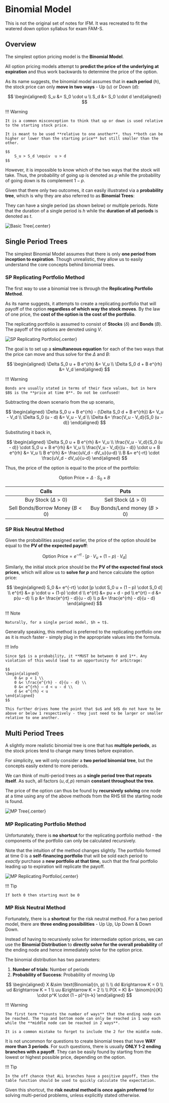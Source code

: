 # **Binomial Model**

This is not the original set of notes for IFM. It was recreated to fit the watered down option syllabus for exam FAM-S.

## **Overview**

The simplest option pricing model is the **Binomial Model**.

All option pricing models attempt to **predict the price of the underlying at expiration** and thus work backwards to determine the price of the option.

As its name suggests, the binomial model assumes that in **each period** $(h)$, the stock price can only **move in two ways** - Up $(u)$ or Down $(d)$:

$$
\begin{aligned}
    S_u &= S_0 \cdot u \\
    S_d &= S_0 \cdot d
\end{aligned}
$$

!!! Warning

    It is a common misconception to think that up or down is used relative to the starting stock price.

    It is meant to be used **relative to one another**, thus **both can be higher or lower than the starting price** but still smaller than the other.

    $$
        S_u > S_d \equiv  u > d
    $$

However, it is impossible to know which of the two ways that the stock will take. Thus, the probability of going up is denoted as $p$ while the probability of going down is its complement $1-p$.

Given that there only two outcomes, it can easily illustrated via a **probability tree**, which is why they are also referred to as **Binomial Trees**:

They can have a single period (as shown below) or multiple periods. Note that the duration of a single period is $h$ while the **duration of all periods** is denoted as $t$.

<!-- Obtained from Coaching Actuaries -->
![Basic Tree](Assets/5.%20Binomial%20Model.md/Basic%20Tree.png){.center}

## **Single Period Trees**

The simplest Binomial Model assumes that there is only **one period from inception to expiration**. Though unrealistic, they allow us to easily understand the core concepts behind binomial trees.

### **SP Replicating Portfolio Method**

The first way to use a binomial tree is through the **Replicating Portfolio Method**.

As its name suggests, it attempts to create a replicating portfolio that will payoff of the option **regardless of which way the stock moves**. By the law of one price, the **cost of the option is the cost of the portfolio**.

The replicating portfolio is assumed to consist of **Stocks** $(\delta)$ and **Bonds** $(B)$. The payoff of the options are denoted using $V$.

<!-- Obtained from Coaching Actuaries -->
![SP Replicating Portfolio](Assets/5.%20Binomial%20Model.md/SP%20Replicating%20Portfolio.png){.center}

The goal is to set up a **simultaneous equation** for each of the two ways that the price can move and thus solve for the $\Delta$ and $B$:

$$
\begin{aligned}
    \Delta S_0 u + B e^{rh} &= V_u \\
    \Delta S_0 d + B e^{rh} &= V_d
\end{aligned}
$$

!!! Warning

    Bonds are usually stated in terms of their face values, but in here $B$ is the **price at time 0**. Do not be confused!

Subtracting the down scenario from the up scenario,

$$
\begin{aligned}
    \Delta S_0 u + B e^{rh} - (\Delta S_0 d + B e^{rh}) &= V_u - V_d \\
    \Delta S_0 (u - d) &= V_u - V_d \\
    \Delta &= \frac{V_u - V_d}{S_0 (u - d)}
\end{aligned}
$$

Substituting it back in,

$$
\begin{aligned}
    \Delta S_0 u + B e^{rh} &= V_u \\
    \frac{V_u - V_d}{S_0 (u - d)} \cdot S_0 u + B e^{rh} &= V_u \\
    \frac{V_u - V_d}{(u - d)} \cdot u + B e^{rh} &= V_u \\
    B e^{rh} &= \frac{uV_d - dV_u}{u-d} \\
    B &= e^{-rt} \cdot \frac{uV_d - dV_u}{u-d}
\end{aligned}
$$

Thus, the price of the option is equal to the price of the portfolio:

$$
    \text{Option Price} = \Delta \cdot S_0 + B
$$

<center>

| Calls | Puts |
| :-: | :-: |
| Buy Stock $(\Delta \gt 0)$ | Sell Stock ($\Delta \gt 0$) |
| Sell Bonds/Borrow Money $(B \lt 0)$ | Buy Bonds/Lend money $(B \gt 0)$ |

</center>

### **SP Risk Neutral Method**

Given the probabilities assigned earlier, the price of the option should be equal to the **PV of the expected payoff**:

$$
    \text{Option Price} = e^{-rt} \cdot [p \cdot V_u + (1-p) \cdot V_d]
$$

Similarly, the initial stock price should be the **PV of the expected final stock prices**, which will allow us to **solve for $p$** and hence calculate the option price:

$$
\begin{aligned}
    S_0 &= e^{-rt} \cdot [p \cdot S_0 u + (1 – p) \cdot S_0 d] \\
    e^{rt} &= p \cdot u + (1-p) \cdot d \\
    e^{rt} &= pu + d - pd \\
    e^{rt} – d &= p(u – d) \\
    p &= \frac{e^{rt} - d}{u - d} \\
    p &= \frac{e^{rh} - d}{u - d}
\end{aligned}
$$

!!! Note

    Naturally, for a single period model, $h = t$.

Generally speaking, this method is preferred to the replicating portfolio one as it is much faster - simply plug in the appropriate values into the formula.

!!! Info

    Since $p$ is a probability, it **MUST be between 0 and 1**. Any violation of this would lead to an opportunity for arbitrage:

    $$
    \begin{aligned}
        0 &< p < 1 \\
        0 &< \frac{e^{rh} - d}{u - d} \\
        0 &< e^{rh} – d < u - d \\
        d &< e^{rh} < u
    \end{aligned}
    $$

    This further drives home the point that $u$ and $d$ do not have to be above or below 1 respectively - they just need to be larger or smaller relative to one another.

## **Multi Period Trees**

A slightly more realistic binomial tree is one that has **multiple periods**, as the stock prices tend to change many times before expiration.

For simplicity, we will only consider a **two period binomial tree**, but the concepts easily extend to more periods.

We can think of multi-period trees as a **single period tree that repeats itself**. As such, all factors $(u, d, p)$ remain **constant throughout the tree**.

The price of the option can thus be found by **recursively solving** one node at a time using any of the above methods from the RHS till the starting node is found.

<!-- Obtained from Coaching Actuaries -->
![MP Tree](Assets/5.%20Binomial%20Model.md/MP%20Tree.png){.center}

### **MP Replicating Portfolio Method**

Unfortunately, there is **no shortcut** for the replicating portfolio method - the components of the portfolio can only be calculated recursively.

Note that the intuition of the method changes slightly. The portfolio formed at time 0 is a **self-financing portfolio** that will be sold each period to *exactly* purchase a **new portfolio at that time**, such that the final portfolio leading up to expiration will replicate the payoff.

<!-- MP Replicating Portfolio -->
![MP Replicating Portfolio](Assets/5.%20Binomial%20Model.md/MP%20Replicating%20Portfolio.png){.center}

!!! Tip

    If both 0 then starting must be 0

### **MP Risk Neutral Method**

Fortunately, there is a **shortcut** for the risk neutral method. For a two period model, there are **three ending possibilities** - Up Up, Up Down & Down Down.

Instead of having to recursively solve for intermediate option prices, we can use the **Binomial Distribution** to **directly solve for the overall probability** of the ending node and hence immediately solve for the option price.

The binomial distribution has two parameters:

1. **Number of trials**: Number of periods
2. **Probability of Success**: Probability of moving Up

$$
\begin{aligned}
    X &\sim \text{Binomial}(n, p) \\
    \\
    dd &\rightarrow K = 0 \\
    ud &\rightarrow K = 1 \\
    uu &\rightarrow K = 2 \\
    \\
    P(X = K) &= \binom{n}{K} \cdot p^K \cdot (1 – p)^{n-k}
\end{aligned}
$$  

!!! Warning

    The first term **counts the number of ways** that the ending node can be reached. The top and bottom node can only be reached in 1 way each while the **middle node can be reached in 2 ways**.

    It is a common mistake to forget to include the 2 for the middle node.

It is not uncommon for questions to create binomial trees that have **WAY more than 3 periods**. For such questions, there is usually **ONLY 1-2 ending branches with a payoff**. They can be easily found by starting from the lowest or highest possible price, depending on the option.

!!! Tip

    In the off chance that ALL branches have a positive payoff, then the table function should be used to quickly calculate the expectation. 

Given this shortcut, the **risk neutral method is once again preferred** for solving multi-period problems, unless explicitly stated otherwise.
